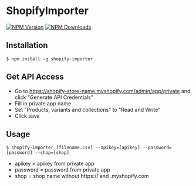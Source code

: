 # ShopifyImporter

[![NPM Version](http://img.shields.io/npm/v/shopify-importer.svg?style=flat)](https://www.npmjs.org/package/shopify-importer)
[![NPM Downloads](https://img.shields.io/npm/dm/shopify-importer.svg?style=flat)](https://www.npmjs.org/package/shopify-importer)

## Installation
  ```
  $ npm install -g shopify-importer
  ```
## Get API Access

  * Go to https://shopify-store-name.myshopify.com/admin/app/private and click "Generate API Credentials"
  * Fill in private app name
  * Set "Products, variants and collections" to "Read and Write"
  * Click save
  
## Usage
  ```
  $ shopify-importer [filename.csv] --apikey=[apikey] --password=[password] --shop=[shop]
  ```
  
  * apikey = apikey from private app
  * password = password from private app
  * shop = shop name without https:// and .myshopify.com